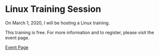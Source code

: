 
# Linux Training Session

On March 1, 2020, I will be hosting a Linux training. 

This training is free. For more information and to register, please visit 
the event page.

[Event Page](https://www.eventbrite.com/e/learning-linux-tickets-97211962597) 
